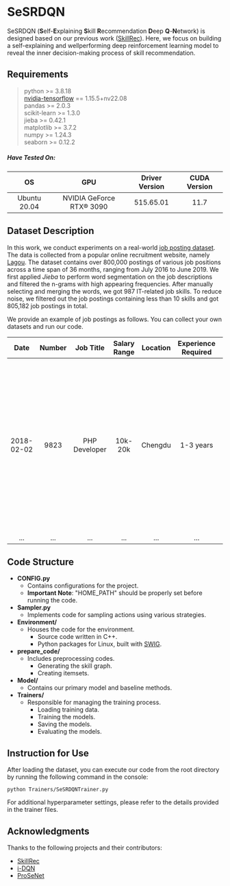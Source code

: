 # SeSRDQN

SeSRDQN (**S**elf-**E**xplaining **S**kill **R**ecommendation **D**eep **Q**-**N**etwork) is designed based on our previous work ([SkillRec](https://dl.acm.org/doi/abs/10.1145/3442381.3449985)). Here, we focus on building a self-explaining and wellperforming deep reinforcement learning model to reveal the inner decision-making process of skill recommendation.

## Requirements
> python >= 3.8.18 \
> [nvidia-tensorflow](https://github.com/NVIDIA/tensorflow) == 1.15.5+nv22.08 \
> pandas >= 2.0.3 \
> scikit-learn >= 1.3.0 \
> jieba >= 0.42.1 \
> matplotlib >= 3.7.2 \
> numpy >= 1.24.3 \
> seaborn >= 0.12.2

##### Have Tested On:

| OS    | GPU | Driver Version  | CUDA Version | 
|:-:|:-:|:-:|:-:|
| Ubuntu 20.04 | NVIDIA GeForce RTX® 3090 | 515.65.01  | 11.7 | 

## Dataset Description
In this work, we conduct experiments on a real-world [job posting dataset](https://codeocean.com/capsule/7695173/tree/v2). The data is collected from a popular online recruitment website, namely [Lagou](https://www.lagou.com/). The dataset contains over 800,000 postings of various job positions across a
time span of 36 months, ranging from July 2016 to June 2019. We first applied *Jieba* to perform word segmentation on the job descriptions and filtered the n-grams with high appearing frequencies. After manually selecting and merging the words, we got 987 IT-related job skills. To reduce noise, we filtered out the job postings containing less than 10 skills and got 805,182 job postings in total.

We provide an example of job postings as follows. You can collect your own datasets and run our code.

| Date       | Number | Job Title     | Salary Range | Location | Experience Required | Skills |
|:----------:|:------:|:-------------:|:------------:|:--------:|:-------------------:|:------:|
| 2018-02-02 | 9823   | PHP Developer | 10k-20k      | Chengdu  | 1-3 years           | Website Architecture, HTTP, Operating System, Framework, Angular.js, Optimization, Performance, Programming, Yii, JavaScript, Performance Optimization, Nginx, Linux, ThinkPHP, Architecture, PHP, Apache, Network Programming |
| ...        | ...    | ...           | ...          | ...      | ...                 | ...    |



## Code Structure
- **CONFIG.py**
  - Contains configurations for the project.
  - **Important Note**: "HOME_PATH" should be properly set before running the code.
- **Sampler.py**
  - Implements code for sampling actions using various strategies.
- **Environment/**
  - Houses the code for the environment.
    - Source code written in C++.
    - Python packages for Linux, built with [SWIG](https://www.swig.org/).
- **prepare_code/**
  - Includes preprocessing codes.
    - Generating the skill graph.
    - Creating itemsets.
- **Model/**
  - Contains our primary model and baseline methods.
- **Trainers/**
  - Responsible for managing the training process.
    - Loading training data.
    - Training the models.
    - Saving the models.
    - Evaluating the models.

## Instruction for Use
After loading the dataset, you can execute our code from the root directory by running the following command in the console:
```console
python Trainers/SeSRDQNTrainer.py 
```
For additional hyperparameter settings, please refer to the details provided in the trainer files.

## Acknowledgments
Thanks to the following projects and their contributors:

- [SkillRec](https://github.com/sunyinggilly/SkillRec)
- [i-DQN](https://github.com/maraghuram/I-DQN)
- [ProSeNet](https://github.com/rgmyr/tf-ProSeNet)